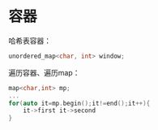 # 容器

哈希表容器：

```cpp
unordered_map<char, int> window;
```

遍历容器、遍历map：

```cpp
map<char,int> mp;
...
for(auto it=mp.begin();it!=end();it++){
    it->first it->second
}
```

